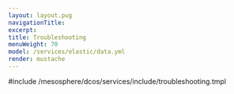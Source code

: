 ```yaml
---
layout: layout.pug
navigationTitle:
excerpt:
title: Troubleshooting
menuWeight: 70
model: /services/elastic/data.yml
render: mustache
---
```


#include /mesosphere/dcos/services/include/troubleshooting.tmpl
